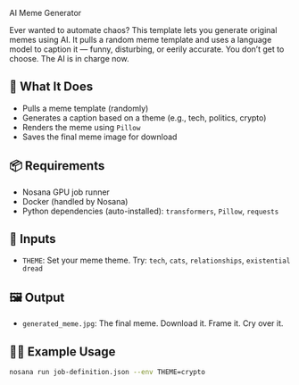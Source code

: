 AI Meme Generator

Ever wanted to automate chaos? This template lets you generate original memes using AI. It pulls a random meme template and uses a language model to caption it — funny, disturbing, or eerily accurate. You don’t get to choose. The AI is in charge now.

## 🔧 What It Does
- Pulls a meme template (randomly)
- Generates a caption based on a theme (e.g., tech, politics, crypto)
- Renders the meme using `Pillow`
- Saves the final meme image for download

## 📦 Requirements
- Nosana GPU job runner
- Docker (handled by Nosana)
- Python dependencies (auto-installed): `transformers`, `Pillow`, `requests`

## 🚀 Inputs
- `THEME`: Set your meme theme. Try: `tech`, `cats`, `relationships`, `existential dread`

## 🖼️ Output
- `generated_meme.jpg`: The final meme. Download it. Frame it. Cry over it.

## 👩‍💻 Example Usage
```bash
nosana run job-definition.json --env THEME=crypto
